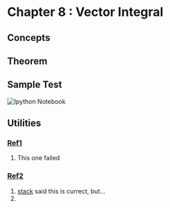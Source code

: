 # Chapter 8 : Vector Integral


## Concepts

## Theorem

## Sample Test
![Ipython Notebook]()

## Utilities
### [Ref1](https://raw.githubusercontent.com/RCXD/LearningProgrammingLanguages/master/Helpful%20Knowledges/LateX_Info.md)
1. This one failed
### [Ref2](https://github.com/RCXD/LearningProgrammingLanguages/master/Helpful%20Knowledges/LateX_Info.md)
1. [stack](https://stackoverflow.com/questions/7653483/github-relative-link-in-markdown-file) said this is currect, but...  
2. 